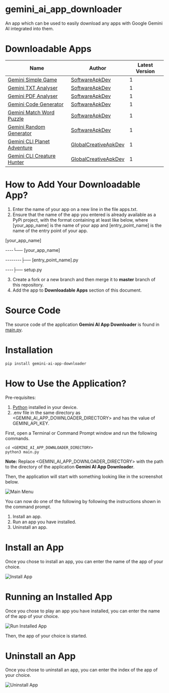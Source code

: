 # gemini_ai_app_downloader

An app which can be used to easily download any apps with Google Gemini AI integrated into them.

# Downloadable Apps

| Name                                                                                 | Author                                                          | Latest Version |
|--------------------------------------------------------------------------------------|-----------------------------------------------------------------|----------------|
| [Gemini Simple Game](https://pypi.org/project/gemini-simple-game/)                   | [SoftwareApkDev](https://github.com/SoftwareApkDev)             | 1              |
| [Gemini TXT Analyser](https://pypi.org/project/gemini-txt-analyser/)                 | [SoftwareApkDev](https://github.com/SoftwareApkDev)             | 1              |
| [Gemini PDF Analyser](https://pypi.org/project/gemini-pdf-analyser/)                 | [SoftwareApkDev](https://github.com/SoftwareApkDev)             | 1              |
| [Gemini Code Generator](https://pypi.org/project/gemini-code-generator/)             | [SoftwareApkDev](https://github.com/SoftwareApkDev)             | 1              |
| [Gemini Match Word Puzzle](https://pypi.org/project/gemini-match-word-puzzle/)       | [SoftwareApkDev](https://github.com/SoftwareApkDev)             | 1              | 
| [Gemini Random Generator](https://pypi.org/project/gemini-random-generator/)         | [SoftwareApkDev](https://github.com/SoftwareApkDev)             | 1              | 
| [Gemini CLI Planet Adventure](https://pypi.org/project/gemini-cli-planet-adventure/) | [GlobalCreativeApkDev](https://github.com/GlobalCreativeApkDev) | 1              |
| [Gemini CLI Creature Hunter](https://pypi.org/project/gemini-cli-creature-hunter/)   | [GlobalCreativeApkDev](https://github.com/GlobalCreativeApkDev) | 1              |

# How to Add Your Downloadable App?

1. Enter the name of your app on a new line in the file apps.txt.
2. Ensure that the name of the app you entered is already available as a PyPi project, with the format containing 
at least like below, where [your_app_name] is the name of your app and [entry_point_name] is the name
of the entry point of your app.

[your_app_name]

----└── [your_app_name]

--------├── [entry_point_name].py

----├── setup.py

3. Create a fork or a new branch and then merge it to **master** branch of this repository.
4. Add the app to **Downloadable Apps** section of this document.

# Source Code

The source code of the application **Gemini AI App Downloader** is found 
in [main.py](https://github.com/SoftwareApkDev/gemini_ai_app_downloader/blob/master/main.py).

# Installation

```
pip install gemini-ai-app-downloader
```

# How to Use the Application?

Pre-requisites:

1. [Python](https://www.python.org/downloads/) installed in your device.
2. .env file in the same directory as <GEMINI_AI_APP_DOWNLOADER_DIRECTORY> and has the value of GEMINI_API_KEY.

First, open a Terminal or Command Prompt window and run the following commands.

```
cd <GEMINI_AI_APP_DOWNLOADER_DIRECTORY>
python3 main.py
```

**Note:** Replace <GEMINI_AI_APP_DOWNLOADER_DIRECTORY> with the path to the directory of the 
application **Gemini AI App Downloader**.

Then, the application will start with something looking like in the screenshot below.

![Main Menu](images/Main%20Menu.png)

You can now do one of the following by following the instructions shown in the command prompt.

1. Install an app.
2. Run an app you have installed.
3. Uninstall an app.

# Install an App

Once you chose to install an app, you can enter the name of the app of your choice.

![Install App](images/Install%20App.png)

# Running an Installed App

Once you chose to play an app you have installed, you can enter the name of the app of your choice.

![Run Installed App](images/Run%20Installed%20App.png)

Then, the app of your choice is started.

# Uninstall an App

Once you chose to uninstall an app, you can enter the index of the app of your choice.

![Uninstall App](images/Uninstall%20App.png)
